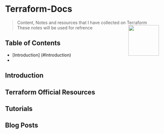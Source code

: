 # Terraform-Docs

> Content, Notes and resources that I have collected on Terraform
> These notes will be used for refrence
> [<img src="https://rawgit.com/VaradrajKini/Terraform-Docs/main/Terraform_logo.jpg" align="right" width="100">](https://terraform.io)


## Table of Contents
- [Introduction]  (#Introduction)
- 

## Introduction


## Terraform Official Resources


## Tutorials


## Blog Posts
